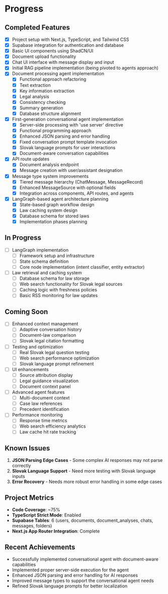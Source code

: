 # Progress

## Completed Features

- [x] Project setup with Next.js, TypeScript, and Tailwind CSS
- [x] Supabase integration for authentication and database
- [x] Basic UI components using ShadCN/UI
- [x] Document upload functionality
- [x] Chat UI interface with message display and input
- [x] Initial RAG pipeline implementation (being pivoted to agents approach)
- [x] Document processing agent implementation
  - [x] Functional approach refactoring
  - [x] Text extraction
  - [x] Key information extraction
  - [x] Legal analysis
  - [x] Consistency checking
  - [x] Summary generation
  - [x] Database structure alignment
- [x] First-generation conversational agent implementation
  - [x] Server-side processing with 'use server' directive
  - [x] Functional programming approach
  - [x] Enhanced JSON parsing and error handling
  - [x] Fixed conversation prompt template invocation
  - [x] Slovak language prompts for user interactions
  - [x] Document-aware conversation capabilities
- [x] API route updates
  - [x] Document analysis endpoint
  - [x] Message creation with user/assistant designation
- [x] Message type system improvements
  - [x] Tiered message hierarchy (ChatMessage, MessageRecord)
  - [x] Enhanced MessageSource with optional fields
  - [x] Integration across components, API routes, and agents
- [x] LangGraph-based agent architecture planning
  - [x] State-based graph workflow design
  - [x] Law caching system design
  - [x] Database schema for stored laws
  - [x] Implementation phases planning

## In Progress

- [ ] LangGraph implementation
  - [ ] Framework setup and infrastructure
  - [ ] State schema definition
  - [ ] Core node implementation (intent classifier, entity extractor)
- [ ] Law retrieval and caching system
  - [ ] Database schema for law storage
  - [ ] Web search functionality for Slovak legal sources
  - [ ] Caching logic with freshness policies
  - [ ] Basic RSS monitoring for law updates

## Coming Soon

- [ ] Enhanced context management
  - [ ] Adaptive conversation history
  - [ ] Document-law comparison
  - [ ] Slovak legal citation formatting
- [ ] Testing and optimization
  - [ ] Real Slovak legal question testing
  - [ ] Web search performance optimization
  - [ ] Slovak language prompt refinement
- [ ] UI enhancements
  - [ ] Source attribution display
  - [ ] Legal guidance visualization
  - [ ] Document context panel
- [ ] Advanced agent features
  - [ ] Multi-document context
  - [ ] Case law references
  - [ ] Precedent identification
- [ ] Performance monitoring
  - [ ] Response time metrics
  - [ ] Web search efficiency analytics
  - [ ] Law cache hit rate tracking

## Known Issues

1. **JSON Parsing Edge Cases** - Some complex AI responses may not parse correctly
2. **Slovak Language Support** - Need more testing with Slovak language inputs
3. **Error Recovery** - Needs more robust error handling in some edge cases

## Project Metrics

- **Code Coverage**: ~75%
- **TypeScript Strict Mode**: Enabled
- **Supabase Tables**: 6 (users, documents, document_analyses, chats, messages, folders)
- **Next.js App Router Integration**: Complete

## Recent Achievements

- Successfully implemented conversational agent with document-aware capabilities
- Implemented proper server-side execution for the agent
- Enhanced JSON parsing and error handling for AI responses
- Improved message types to support the conversational agent needs
- Refined Slovak language prompts for better localization
